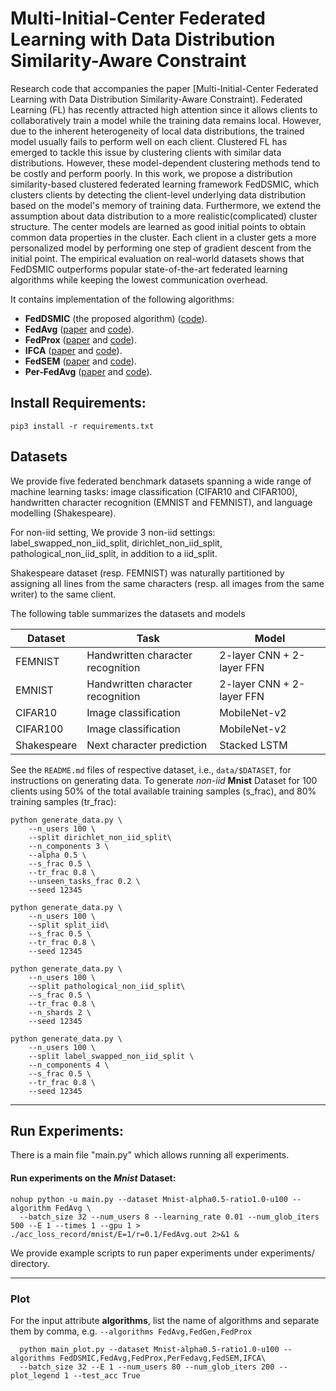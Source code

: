# Multi-Initial-Center Federated Learning with Data Distribution Similarity-Aware Constraint	

Research code that accompanies the paper [Multi-Initial-Center Federated Learning with Data Distribution Similarity-Aware Constraint).
Federated Learning (FL) has recently attracted high attention since it allows clients to collaboratively train a model while the training data remains local. However, due to the inherent heterogeneity of local data distributions, the trained model usually fails to perform well on each client. Clustered FL has emerged to tackle this issue by clustering clients with similar data distributions. However, these model-dependent clustering methods tend to be costly and perform poorly. In this work, we propose a distribution similarity-based clustered federated learning framework FedDSMIC, which clusters clients by detecting the client-level underlying data distribution based on the model's memory of training data. Furthermore, we extend the assumption about data distribution to a more realistic(complicated) cluster structure. The center models are learned as good initial points to obtain common data properties in the cluster. Each client in a cluster gets a more personalized model by performing one step of gradient descent from the initial point. The empirical evaluation on real-world datasets shows that FedDSMIC outperforms popular state-of-the-art federated learning algorithms while keeping the lowest communication overhead.

It contains implementation of the following algorithms:
* **FedDSMIC** (the proposed algorithm) ([code](https://github.com/zhuangdizhu/FedGen/blob/main/FLAlgorithms/servers/serverFedDSMIC.py)).
* **FedAvg** ([paper](https://arxiv.org/pdf/1602.05629.pdf) and [code](https://github.com/zhuangdizhu/FedGen/blob/main/FLAlgorithms/servers/serveravg.py)).
* **FedProx** ([paper](https://arxiv.org/pdf/1812.06127.pdf) and [code](https://github.com/zhuangdizhu/FedGen/blob/main/FLAlgorithms/servers/serverFedProx.py)).
* **IFCA** ([paper](https://arxiv.org/pdf/1812.06127.pdf) and [code](https://github.com/zhuangdizhu/FedGen/blob/main/FLAlgorithms/servers/serverIFCA.py)).
* **FedSEM** ([paper](https://arxiv.org/pdf/1812.06127.pdf) and [code](https://github.com/zhuangdizhu/FedGen/blob/main/FLAlgorithms/servers/serverFedSEM.py)).
* **Per-FedAvg** ([paper](https://arxiv.org/pdf/1812.06127.pdf) and [code](https://github.com/zhuangdizhu/FedGen/blob/main/FLAlgorithms/servers/serverFedSEM.py)).

## Install Requirements:
```pip3 install -r requirements.txt```

## Datasets

We provide five federated benchmark datasets spanning a wide range
of machine learning tasks: image classification (CIFAR10 and CIFAR100),
handwritten character recognition (EMNIST and FEMNIST), and language
modelling (Shakespeare).

For non-iid setting, We provide 3 non-iid settings: label_swapped_non_iid_split, dirichlet_non_iid_split, pathological_non_iid_split, in addition to a iid_split.

Shakespeare dataset (resp. FEMNIST) was naturally partitioned by assigning
all lines from the same characters (resp. all images from the same writer)
to the same client.  

The following table summarizes the datasets and models

|Dataset         | Task |  Model |
| ------------------  |  ------|------- |
| FEMNIST   |     Handwritten character recognition       |     2-layer CNN + 2-layer FFN  |
| EMNIST    |    Handwritten character recognition     |      2-layer CNN + 2-layer FFN     |
| CIFAR10   |     Image classification        |      MobileNet-v2 |
| CIFAR100    |     Image classification         |      MobileNet-v2  |
| Shakespeare |     Next character prediction        |      Stacked LSTM    |

See the `README.md` files of respective dataset, i.e., `data/$DATASET`,
for instructions on generating data. To generate *non-iid* **Mnist** Dataset for 100 clients using 50% of the total available training samples (s_frac), and 80% training samples (tr_frac):

```
python generate_data.py \
    --n_users 100 \
    --split dirichlet_non_iid_split\
    --n_components 3 \
    --alpha 0.5 \
    --s_frac 0.5 \
    --tr_frac 0.8 \
    --unseen_tasks_frac 0.2 \
    --seed 12345  
```

```
python generate_data.py \
    --n_users 100 \
    --split split_iid\
    --s_frac 0.5 \
    --tr_frac 0.8 \
    --seed 12345 
```

```
python generate_data.py \
    --n_users 100 \
    --split pathological_non_iid_split\
    --s_frac 0.5 \
    --tr_frac 0.8 \
    --n_shards 2 \
    --seed 12345 
```

```
python generate_data.py \
    --n_users 100 \
    --split label_swapped_non_iid_split \
    --n_components 4 \
    --s_frac 0.5 \
    --tr_frac 0.8 \
    --seed 12345  
```

    
----
## Run Experiments: 

There is a main file "main.py" which allows running all experiments.

#### Run experiments on the *Mnist* Dataset:
```
nohup python -u main.py --dataset Mnist-alpha0.5-ratio1.0-u100 --algorithm FedAvg \
  --batch_size 32 --num_users 8 --learning_rate 0.01 --num_glob_iters 500 --E 1 --times 1 --gpu 1 > ./acc_loss_record/mnist/E=1/r=0.1/FedAvg.out 2>&1 &
```
We provide example scripts to run paper experiments under experiments/ directory.

----

### Plot
For the input attribute **algorithms**, list the name of algorithms and separate them by comma, e.g. `--algorithms FedAvg,FedGen,FedProx`
```
  python main_plot.py --dataset Mnist-alpha0.5-ratio1.0-u100 --algorithms FedDSMIC,FedAvg,FedProx,PerFedavg,FedSEM,IFCA\
  --batch_size 32 --E 1 --num_users 80 --num_glob_iters 200 --plot_legend 1 --test_acc True 
```
